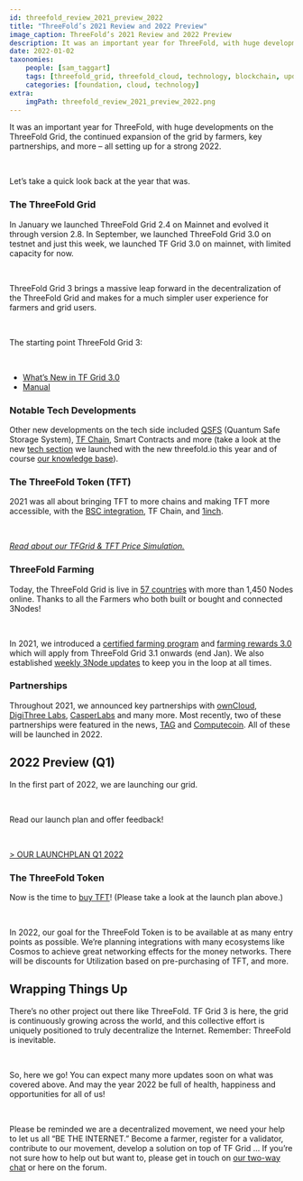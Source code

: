 ```yaml
---
id: threefold_review_2021_preview_2022
title: "ThreeFold’s 2021 Review and 2022 Preview"
image_caption: ThreeFold’s 2021 Review and 2022 Preview
description: It was an important year for ThreeFold, with huge developments on the ThreeFold Grid, the continued expansion of the grid by farmers, key partnerships, and more – all setting up for a strong 2022!
date: 2022-01-02
taxonomies:
    people: [sam_taggart]
    tags: [threefold_grid, threefold_cloud, technology, blockchain, update]
    categories: [foundation, cloud, technology]
extra:
    imgPath: threefold_review_2021_preview_2022.png
---
```


It was an important year for ThreeFold, with huge developments on the ThreeFold Grid, the continued expansion of the grid by farmers, key partnerships, and more – all setting up for a strong 2022.

<br/>

Let’s take a quick look back at the year that was.

### The ThreeFold Grid

In January we launched ThreeFold Grid 2.4 on Mainnet and evolved it through version 2.8. In September, we launched ThreeFold Grid 3.0 on testnet and just this week, we launched TF Grid 3.0 on mainnet, with limited capacity for now.

<br/>

ThreeFold Grid 3 brings a massive leap forward in the decentralization of the ThreeFold Grid and makes for a much simpler user experience for farmers and grid users.

<br/>

The starting point ThreeFold Grid 3:

<br/>

* [What’s New in TF Grid 3.0](https://forum.threefold.io/t/what-is-new-in-tfgrid-3-0/1133)
* [Manual](https://library.threefold.me/info/manual/#/)

### Notable Tech Developments

Other new developments on the tech side included [QSFS](https://threefold.io/news/post/qsfs_intro/) (Quantum Safe Storage System), [TF Chain](https://threefold.io/blog/tf_chain/), Smart Contracts and more (take a look at the new [tech section](https://threefold.io/tech) we launched with the new threefold.io this year and of course [our knowledge base](https://library.threefold.me/info/threefold/#/technology/threefold__technology)).

### The ThreeFold Token (TFT)

2021 was all about bringing TFT to more chains and making TFT more accessible, with the [BSC integration](https://threefold.io/news/post/bsc_update_news/), TF Chain, and [1inch](https://threefold.io/news/post/tft_1inch/).

<br/>

*[Read about our TFGrid & TFT Price Simulation.](https://forum.threefold.io/t/tft-tfgrid-growth-simulation/1633)*

### ThreeFold Farming

Today, the ThreeFold Grid is live in [57 countries](https://explorer.threefold.io) with more than 1,450 Nodes online. Thanks to all the Farmers who both built or bought and connected 3Nodes!

<br/>

In 2021, we introduced a [certified farming program](https://library.threefold.me/info/threefold/#/tfgrid/farming/threefold__certified_farming) and [farming rewards 3.0](https://library.threefold.me/info/threefold/#/tfgrid/farming/threefold__farming_reward) which will apply from ThreeFold Grid 3.1 onwards (end Jan). We also established [weekly 3Node updates](https://forum.threefold.io/c/farming/nodeshop-pre-order-faq/59) to keep you in the loop at all times.

### Partnerships

Throughout 2021, we announced key partnerships with [ownCloud](https://threefold.io/news/post/owncloud_threefold/), [DigiThree Labs](https://threefold.io/news/post/digithree/), [CasperLabs](https://threefold.io/news/post/threefold_casperlabs/) and many more. Most recently, two of these partnerships were featured in the news, [TAG](https://martechseries.com/technology/threefold-and-take-action-global-partner-to-bring-internet-access-to-1-billion-people-across-the-globe/) and [Computecoin](https://www.bloomberg.com/press-releases/2021-12-21/helping-africa-go-digital-a-metaverse-startup-is-working-with-an-ngo-to-expand-digital-infrastructure-in-africa). All of these will be launched in 2022.

## 2022 Preview (Q1)

In the first part of 2022, we are launching our grid.

<br/>

Read our launch plan and offer feedback!

<br/>

[> OUR LAUNCHPLAN Q1 2022](https://forum.threefold.io/t/the-threefold-grid-3-x-launch-plan/1634)

### The ThreeFold Token

Now is the time to [buy TFT](https://library.threefold.me/info/threefold#/tokens/how_to_buy)! (Please take a look at the launch plan above.)

<br/>

In 2022, our goal for the ThreeFold Token is to be available at as many entry points as possible. We’re planning integrations with many ecosystems like Cosmos to achieve great networking effects for the money networks. There will be discounts for Utilization based on pre-purchasing of TFT, and more.

## Wrapping Things Up

There’s no other project out there like ThreeFold. TF Grid 3 is here, the grid is continuously growing across the world, and this collective effort is uniquely positioned to truly decentralize the Internet. Remember: ThreeFold is inevitable.

<br/>

So, here we go! You can expect many more updates soon on what was covered above. And may the year 2022 be full of health, happiness and opportunities for all of us!

<br/>

Please be reminded we are a decentralized movement, we need your help to let us all “BE THE INTERNET.” Become a farmer, register for a validator, contribute to our movement, develop a solution on top of TF Grid … If you’re not sure how to help out but want to, please get in touch on [our two-way chat](https://t.me/threefold) or here on the forum.
